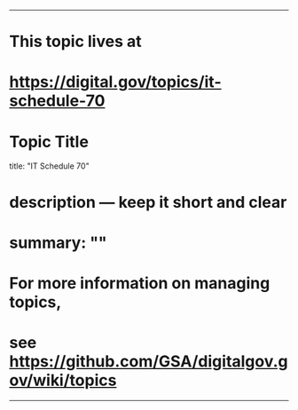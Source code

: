 
---
# This topic lives at
# https://digital.gov/topics/it-schedule-70

# Topic Title
title: "IT Schedule 70"

# description — keep it short and clear
# summary: ""


# For more information on managing topics,
# see https://github.com/GSA/digitalgov.gov/wiki/topics
---
